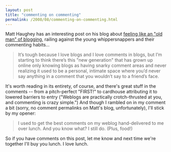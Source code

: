 ```yaml
---
layout: post
title: "commenting on commenting"
permalink: /2008/08/commenting-on-commenting.html
---
```


<p>Matt Haughey has an interesting post on his blog about <a href="http://a.wholelottanothing.org/2008/08/27/becoming-an-old-blogging-man/">feeling like an "old man" of blogging</a>, railing against the young whippersnappers and their commenting habits...</p>

<blockquote>
  <p>It’s tough because I love blogs and I love comments in blogs, but I’m starting to think there’s this "new generation" that has grown up online only knowing blogs as having snarky comment areas and never realizing it used to be a personal, intimate space where you’d never say anything in a comment that you wouldn’t say to a friend’s face. </p>
</blockquote>

<p>It's worth reading in its entirety, of course, and there's great stuff in the comments -- from a pitch-perfect "FIRST!" to cardhouse attributing it to lowered barriers to entry ("Weblogs are practically crotch-thrusted at you, and commenting is crazy simple.") And though I rambled on in my comment a bit (sorry, no comment permalinks on Matt's blog, unfortunately), I'll stick by my opener:</p>

<blockquote>
  <p>I used to get the best comments on my weblog hand-delivered to me over lunch. And you know what? I still do. (Plus, food!)</p>
</blockquote>

<p>So if you have comments on this post, let me know and next time we're together I'll buy you lunch.  I love lunch.</p>



